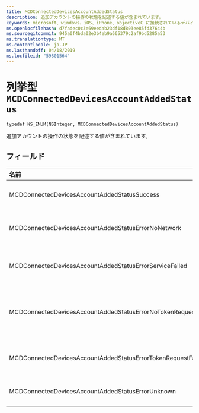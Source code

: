 ```yaml
---
title: MCDConnectedDevicesAccountAddedStatus
description: 追加アカウントの操作の状態を記述する値が含まれています。
keywords: microsoft、windows、iOS、iPhone、objectiveC に接続されているデバイス、プロジェクトのローマ
ms.openlocfilehash: d7fadec0c3e69eedab23df18d803ee85fd37644b
ms.sourcegitcommit: 945a0f4bda02e3b4eb9a665379c2af9bd5285a53
ms.translationtype: MT
ms.contentlocale: ja-JP
ms.lasthandoff: 04/18/2019
ms.locfileid: "59801564"
---
```

# <a name="enum-mcdconnecteddevicesaccountaddedstatus"></a>列挙型 `MCDConnectedDevicesAccountAddedStatus`

```
typedef NS_ENUM(NSInteger, MCDConnectedDevicesAccountAddedStatus)
```  
追加アカウントの操作の状態を記述する値が含まれています。

## <a name="fields"></a>フィールド

| 名前                              |   値     | 説明 |
|:----------------------------------|:------|:-------------------------------|
| MCDConnectedDevicesAccountAddedStatusSuccess | 0 | アカウントは、プラットフォームに正常に追加されました。 |
| MCDConnectedDevicesAccountAddedStatusErrorNoNetwork | 1 | ローマにネットワーク アクセスが検出されないために、アカウントの操作が失敗しました。 |
| MCDConnectedDevicesAccountAddedStatusErrorServiceFailed | 2 | ローマで web サービスにお問い合わせできなかったために、アカウントの操作が失敗しました。 |
| MCDConnectedDevicesAccountAddedStatusErrorNoTokenRequestSubscriber | 3 | アカウントの操作では、アプリが AccessTokenRequested イベントをサブスクライブしていないために失敗しました。 |
| MCDConnectedDevicesAccountAddedStatusErrorTokenRequestFailed | 4 | 要求されたときに、トークンをアプリが失敗したため、アカウントの操作が失敗しました。 |
| MCDConnectedDevicesAccountAddedStatusErrorUnknown | 5 | 不明な理由により、アカウントの操作が失敗しました。 |
